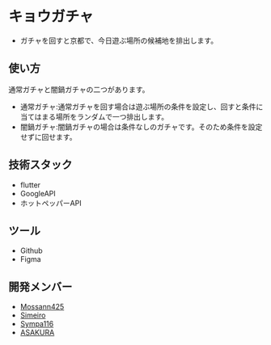 # キョウガチャ
- ガチャを回すと京都で、今日遊ぶ場所の候補地を排出します。

## 使い方
通常ガチャと闇鍋ガチャの二つがあります。
  
- 通常ガチャ:通常ガチャを回す場合は遊ぶ場所の条件を設定し、回すと条件に当てはまる場所をランダムで一つ排出します。
- 闇鍋ガチャ:闇鍋ガチャの場合は条件なしのガチャです。そのため条件を設定せずに回せます。
  

## 技術スタック
- flutter
- GoogleAPI
- ホットペッパーAPI
  
## ツール
- Github
- Figma
  
## 開発メンバー
- [Mossann425](https://github.com/Mossann425)
- [Simeiro](https://github.com/simeiro)
- [Sympa116](https://github.com/Sympa116)
- [ASAKURA](https://github.com/CrazyHuman00)
